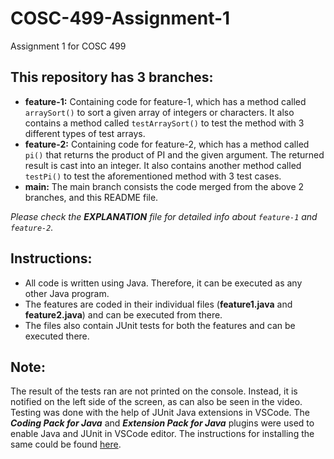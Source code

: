 # COSC-499-Assignment-1
Assignment 1 for COSC 499

## This repository has 3 branches:
- **feature-1:** Containing code for feature-1, which has a method called ```arraySort()``` to sort a given array of integers or characters. It also contains a method called ```testArraySort()``` to test the method with 3 different types of test arrays.
- **feature-2:** Containing code for feature-2, which has a method called ```pi()``` that returns the product of PI and the given argument. The returned result is cast into an integer. It also contains another method called ```testPi()``` to test the aforementioned method with 3 test cases.
- **main:** The main branch consists the code merged from the above 2 branches, and this README file.

*Please check the **EXPLANATION** file for detailed info about ```feature-1``` and ```feature-2```.*

## Instructions:
- All code is written using Java. Therefore, it can be executed as any other Java program. 
- The features are coded in their individual files (**feature1.java** and **feature2.java**) and can be executed from there.
- The files also contain JUnit tests for both the features and can be executed there.

## Note:
The result of the tests ran are not printed on the console. Instead, it is notified on the left side of the screen, as can also be seen in the video. Testing was done with the help of JUnit Java extensions in VSCode.
The ***Coding Pack for Java*** and ***Extension Pack for Java*** plugins were used to enable Java and JUnit in VSCode editor. The instructions for installing the same could be found [here](https://code.visualstudio.com/docs/languages/java).
